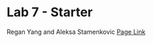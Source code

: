 # Lab 7 - Starter
Regan Yang and Aleksa Stamenkovic
[Page Link](https://a-stam.github.io/Lab7_CSE110/)
